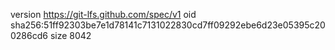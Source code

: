 version https://git-lfs.github.com/spec/v1
oid sha256:51ff92303be7e1d78141c7131022830cd7ff09292ebe6d23e05395c200286cd6
size 8042
